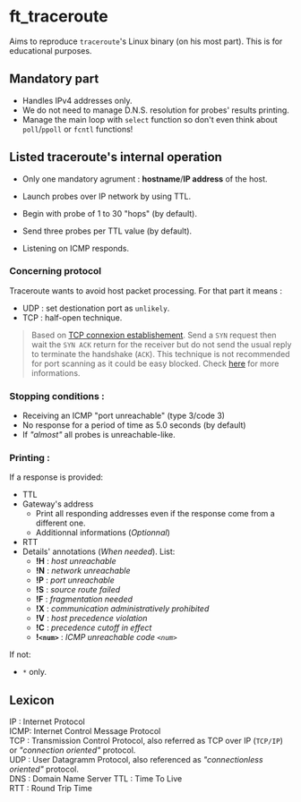# ft_traceroute
Aims to reproduce `traceroute`'s Linux binary (on his most part). This is for educational purposes.

## Mandatory part

- Handles IPv4 addresses only.
- We do not need to manage D.N.S. resolution for probes' results printing.
- Manage the main loop with `select` function so don't even think about `poll`/`ppoll` or `fcntl` functions!

## Listed traceroute's internal operation

- Only one mandatory agrument : **hostname**/**IP address** of the host.

- Launch probes over IP network by using TTL.

- Begin with probe of 1 to 30 "hops" (by default).

- Send three probes per TTL value (by default).

- Listening on ICMP responds.

### Concerning protocol

Traceroute wants to avoid host packet processing. For that part it means :
- UDP : set destionation port as `unlikely`.
- TCP : half-open technique.
> Based on [TCP connexion establishement](https://en.wikipedia.org/wiki/Transmission_Control_Protocol#Connection_establishment). Send a `SYN` request then wait the `SYN ACK`
> return for the receiver but do not send the usual reply to terminate the handshake (`ACK`). This technique is not recommended for port scanning as it could be easy blocked. Check [here](https://nmap.org/book/port-scanning.html) for more informations.


### Stopping conditions :
- Receiving an ICMP "port unreachable" (type 3/code 3)
- No response for a period of time as 5.0 seconds (by default)
- If _"almost"_ all probes is unreachable-like.

### Printing :
If a response is provided:
- TTL
- Gateway's address
    - Print all responding addresses even if the response come from a different one.
    - Additionnal informations (_Optionnal_)
- RTT
- Details' annotations (_When needed_). List:
    - **!H** : _host unreachable_
    - **!N** : _network unreachable_
    - **!P** : _port unreachable_
    - **!S** : _source route failed_
    - **!F** : _fragmentation needed_
    - **!X** : _communication administratively prohibited_
    - **!V** : _host precedence violation_
    - **!C** : _precedence cutoff in effect_
    - **!`<num>`** : _ICMP unreachable code `<num>`_

If not:
- `*` only.

## Lexicon

IP  : Internet Protocol    
ICMP: Internet Control Message Protocol    
TCP : Transmission Control Protocol, also referred as TCP over IP (`TCP/IP`) or _"connection oriented"_ protocol.    
UDP : User Datagramm Protocol, also referenced as _"connectionless oriented"_ protocol.    
DNS : Domain Name Server
TTL : Time To Live    
RTT : Round Trip Time    


